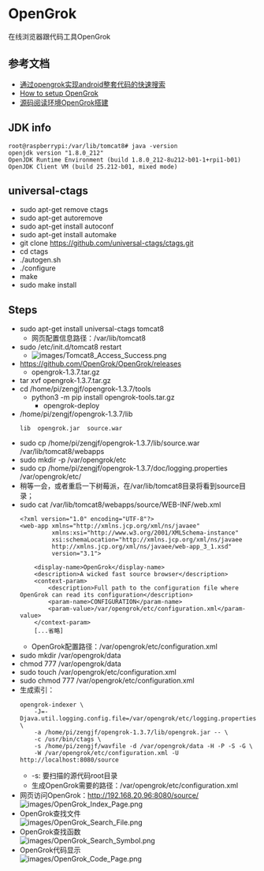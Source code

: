 # OpenGrok

在线浏览器跟代码工具OpenGrok

## 参考文档

* [通过opengrok实现android整套代码的快速搜索](https://www.jianshu.com/p/b5665121e136)
* [How to setup OpenGrok](https://github.com/oracle/opengrok/wiki/How-to-setup-OpenGrok)
* [源码阅读环境OpenGrok搭建](https://zhuanlan.zhihu.com/p/45209482)


## JDK info

```
root@raspberrypi:/var/lib/tomcat8# java -version
openjdk version "1.8.0_212"
OpenJDK Runtime Environment (build 1.8.0_212-8u212-b01-1+rpi1-b01)
OpenJDK Client VM (build 25.212-b01, mixed mode)
```

## universal-ctags

* sudo apt-get remove ctags
* sudo apt-get autoremove
* sudo apt-get install autoconf
* sudo apt-get install automake
* git clone https://github.com/universal-ctags/ctags.git
* cd ctags
* ./autogen.sh 
* ./configure
* make
* sudo make install


## Steps

* sudo apt-get install universal-ctags tomcat8
  * 网页配置信息路径：/var/lib/tomcat8
* sudo /etc/init.d/tomcat8 restart  
  * ![images/Tomcat8_Access_Success.png](images/Tomcat8_Access_Success.png)
* https://github.com/OpenGrok/OpenGrok/releases
  * opengrok-1.3.7.tar.gz
* tar xvf opengrok-1.3.7.tar.gz
* cd /home/pi/zengjf/opengrok-1.3.7/tools
  * python3 -m pip install opengrok-tools.tar.gz
    * opengrok-deploy 
* /home/pi/zengjf/opengrok-1.3.7/lib
  ```
  lib  opengrok.jar  source.war
  ```
* sudo cp /home/pi/zengjf/opengrok-1.3.7/lib/source.war /var/lib/tomcat8/webapps
* sudo mkdir -p /var/opengrok/etc
* sudo cp /home/pi/zengjf/opengrok-1.3.7/doc/logging.properties /var/opengrok/etc/
* 稍等一会，或者重启一下树莓派，在/var/lib/tomcat8目录将看到source目录；
* sudo cat /var/lib/tomcat8/webapps/source/WEB-INF/web.xml
  ```
  <?xml version="1.0" encoding="UTF-8"?>
  <web-app xmlns="http://xmlns.jcp.org/xml/ns/javaee"
           xmlns:xsi="http://www.w3.org/2001/XMLSchema-instance"
           xsi:schemaLocation="http://xmlns.jcp.org/xml/ns/javaee
           http://xmlns.jcp.org/xml/ns/javaee/web-app_3_1.xsd"
           version="3.1">
  
      <display-name>OpenGrok</display-name>
      <description>A wicked fast source browser</description>
      <context-param>
          <description>Full path to the configuration file where OpenGrok can read its configuration</description>
          <param-name>CONFIGURATION</param-name>
          <param-value>/var/opengrok/etc/configuration.xml</param-value>
      </context-param>
      [...省略]
  ```
  * OpenGrok配置路径：/var/opengrok/etc/configuration.xml
* sudo mkdir /var/opengrok/data
* chmod 777 /var/opengrok/data
* sudo touch /var/opengrok/etc/configuration.xml
* sudo chmod 777 /var/opengrok/etc/configuration.xml
* 生成索引：
  ```
  opengrok-indexer \
      -J=-Djava.util.logging.config.file=/var/opengrok/etc/logging.properties \
      -a /home/pi/zengjf/opengrok-1.3.7/lib/opengrok.jar -- \
      -c /usr/bin/ctags \
      -s /home/pi/zengjf/wavfile -d /var/opengrok/data -H -P -S -G \
      -W /var/opengrok/etc/configuration.xml -U http://localhost:8080/source
  ```
  * -s: 要扫描的源代码root目录
  * 生成OpenGrok需要的路径：/var/opengrok/etc/configuration.xml
* 网页访问OpenGrok：http://192.168.20.96:8080/source/  
  ![images/OpenGrok_Index_Page.png](images/OpenGrok_Index_Page.png)
* OpenGrok查找文件  
  ![images/OpenGrok_Search_File.png](images/OpenGrok_Search_File.png)
* OpenGrok查找函数  
  ![images/OpenGrok_Search_Symbol.png](images/OpenGrok_Search_Symbol.png)
* OpenGrok代码显示  
  ![images/OpenGrok_Code_Page.png](images/OpenGrok_Code_Page.png)
